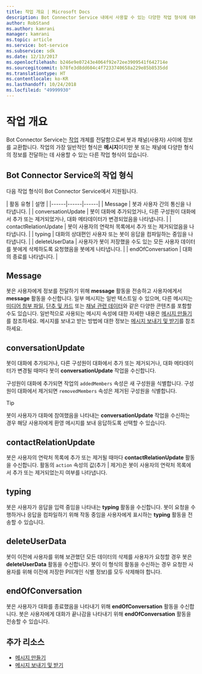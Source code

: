 ```yaml
---
title: 작업 개요 | Microsoft Docs
description: Bot Connector Service 내에서 사용할 수 있는 다양한 작업 형식에 대해 알아봅니다.
author: RobStand
ms.author: kamrani
manager: kamrani
ms.topic: article
ms.service: bot-service
ms.subservice: sdk
ms.date: 12/13/2017
ms.openlocfilehash: b246e9e07243e4064f92e72ee3909541f642714e
ms.sourcegitcommit: b78fe3d8dd604c4f7233740658a229e85b8535dd
ms.translationtype: HT
ms.contentlocale: ko-KR
ms.lasthandoff: 10/24/2018
ms.locfileid: "49999930"
---
```

# <a name="activities-overview"></a>작업 개요

Bot Connector Service는 [작업][Activity] 개체를 전달함으로써 봇과 채널(사용자) 사이에 정보를 교환합니다. 작업의 가장 일반적인 형식은 **메시지**이지만 봇 또는 채널에 다양한 형식의 정보를 전달하는 데 사용할 수 있는 다른 작업 형식이 있습니다. 

## <a name="activity-types-in-the-bot-connector-service"></a>Bot Connector Service의 작업 형식

다음 작업 형식이 Bot Connector Service에서 지원됩니다.

| 활동 유형 | 설명 |
|------|------|------|
| Message | 봇과 사용자 간의 통신을 나타냅니다. |
| conversationUpdate | 봇이 대화에 추가되었거나, 다른 구성원이 대화에서 추가 또는 제거되었거나, 대화 메타데이터가 변경되었음을 나타냅니다. |
| contactRelationUpdate | 봇이 사용자의 연락처 목록에서 추가 또는 제거되었음을 나타냅니다. |
| typing | 대화의 상대편인 사용자 또는 봇이 응답을 컴파일하는 중임을 나타냅니다. | 
| deleteUserData | 사용자가 봇이 저장했을 수도 있는 모든 사용자 데이터를 봇에게 삭제하도록 요청했음을 봇에게 나타냅니다. |
| endOfConversation | 대화의 종료를 나타냅니다. |

## <a name="message"></a>Message

봇은 사용자에게 정보를 전달하기 위해 **message** 활동을 전송하고 사용자에게서 **message** 활동을 수신합니다. 일부 메시지는 일반 텍스트일 수 있으며, 다른 메시지는 [미디어 첨부 파일](bot-framework-rest-connector-add-media-attachments.md), [단추 및 카드](bot-framework-rest-connector-add-rich-cards.md) 또는 [채널 관련 데이터](bot-framework-rest-connector-channeldata.md)와 같은 다양한 콘텐츠를 포함할 수도 있습니다. 일반적으로 사용되는 메시지 속성에 대한 자세한 내용은 [메시지 만들기](bot-framework-rest-connector-create-messages.md)를 참조하세요. 메시지를 보내고 받는 방법에 대한 정보는 [메시지 보내기 및 받기](bot-framework-rest-connector-send-and-receive-messages.md)를 참조하세요. 

## <a name="conversationupdate"></a>conversationUpdate

봇이 대화에 추가되거나, 다른 구성원이 대화에서 추가 또는 제거되거나, 대화 메타데이터가 변경될 때마다 봇이 **conversationUpdate** 작업을 수신합니다. 

구성원이 대화에 추가되면 작업의 `addedMembers` 속성은 새 구성원을 식별합니다. 구성원이 대화에서 제거되면 `removedMembers` 속성은 제거된 구성원을 식별합니다. 

> [!TIP]
> 봇이 사용자가 대화에 참여했음을 나타내는 **conversationUpdate** 작업을 수신하는 경우 해당 사용자에게 환영 메시지를 보내 응답하도록 선택할 수 있습니다. 

## <a name="contactrelationupdate"></a>contactRelationUpdate

봇은 사용자의 연락처 목록에 추가 또는 제거될 때마다 **contactRelationUpdate** 활동을 수신합니다. 활동의 `action` 속성의 값(추가 | 제거)은 봇이 사용자의 연락처 목록에서 추가 또는 제거되었는지 여부를 나타냅니다.

## <a name="typing"></a>typing

봇은 사용자가 응답을 입력 중임을 나타내는 **typing** 활동을 수신합니다. 봇이 요청을 수행하거나 응답을 컴파일하기 위해 작동 중임을 사용자에게 표시하는 **typing** 활동을 전송할 수 있습니다. 

## <a name="deleteuserdata"></a>deleteUserData

봇이 이전에 사용자를 위해 보관했던 모든 데이터의 삭제를 사용자가 요청할 경우 봇은 **deleteUserData** 활동을 수신합니다. 봇이 이 형식의 활동을 수신하는 경우 요청한 사용자를 위해 이전에 저장한 PII(개인 식별 정보)를 모두 삭제해야 합니다.

## <a name="endofconversation"></a>endOfConversation 

봇은 사용자가 대화를 종료했음을 나타내기 위해 **endOfConversation** 활동을 수신합니다. 봇은 사용자에게 대화가 끝나감을 나타내기 위해 **endOfConversation** 활동을 전송할 수 있습니다. 

## <a name="additional-resources"></a>추가 리소스

- [메시지 만들기](bot-framework-rest-connector-create-messages.md)
- [메시지 보내기 및 받기](bot-framework-rest-connector-send-and-receive-messages.md)

[Activity]: bot-framework-rest-connector-api-reference.md#activity-object